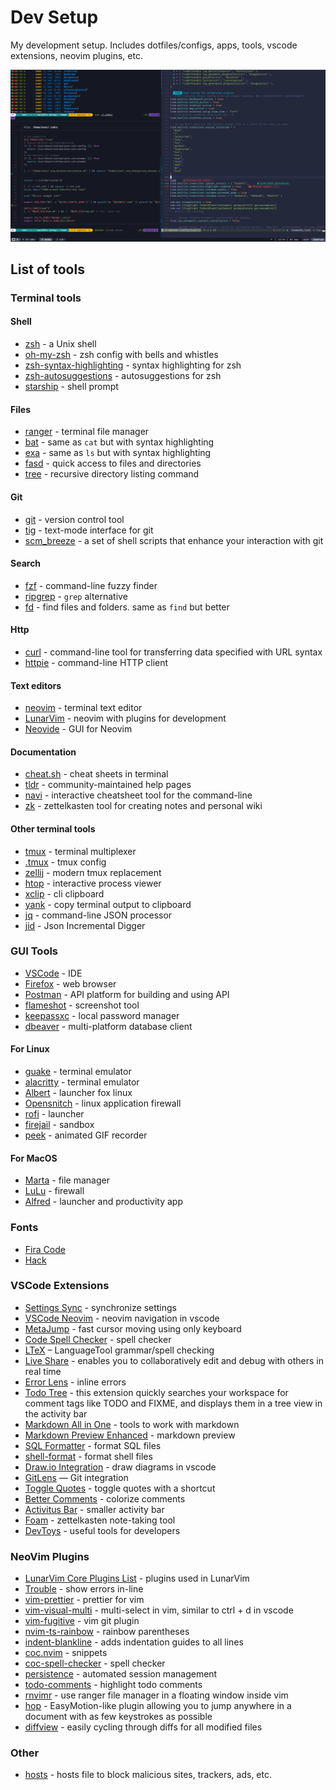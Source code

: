 # Dev Setup

My development setup. Includes dotfiles/configs, apps, tools, vscode extensions, neovim plugins, etc.

![terminal-screenshot](screenshot.png)

## List of tools

### Terminal tools

#### Shell

- [zsh](https://www.zsh.org/) - a Unix shell
- [oh-my-zsh](https://github.com/robbyrussell/oh-my-zsh) - zsh config with bells and whistles
- [zsh-syntax-highlighting](https://github.com/zsh-users/zsh-syntax-highlighting) - syntax highlighting for zsh
- [zsh-autosuggestions](https://github.com/zsh-users/zsh-autosuggestions) - autosuggestions for zsh
- [starship](https://starship.rs/) - shell prompt

#### Files

- [ranger](https://github.com/ranger/ranger) - terminal file manager
- [bat](https://github.com/sharkdp/bat) - same as `cat` but with syntax highlighting
- [exa](https://github.com/ogham/exa) - same as `ls` but with syntax highlighting
- [fasd](https://github.com/clvv/fasd) - quick access to files and directories
- [tree](http://mama.indstate.edu/users/ice/tree/) - recursive directory listing command

#### Git

- [git](https://github.com/git/git) - version control tool
- [tig](https://github.com/jonas/tig) - text-mode interface for git
- [scm_breeze](https://github.com/scmbreeze/scm_breeze) - a set of shell scripts that enhance your interaction with git

#### Search

- [fzf](https://github.com/junegunn/fzf) - command-line fuzzy finder
- [ripgrep](https://github.com/BurntSushi/ripgrep) - `grep` alternative
- [fd](https://github.com/sharkdp/fd) - find files and folders. same as `find` but better

#### Http

- [curl](https://github.com/curl/curl) - command-line tool for transferring data specified with URL syntax
- [httpie](https://github.com/httpie/httpie) - command-line HTTP client

#### Text editors

- [neovim](https://github.com/neovim/neovim) - terminal text editor
- [LunarVim](https://github.com/LunarVim/LunarVim) - neovim with plugins for development
- [Neovide](https://github.com/neovide/neovide) - GUI for Neovim

#### Documentation

- [cheat.sh](https://github.com/chubin/cheat.sh) - cheat sheets in terminal
- [tldr](https://github.com/tldr-pages/tldr) - community-maintained help pages
- [navi](https://github.com/denisidoro/navi) - interactive cheatsheet tool for the command-line
- [zk](https://github.com/mickael-menu/zk) - zettelkasten tool for creating notes and personal wiki

#### Other terminal tools

- [tmux](https://github.com/tmux/tmux) - terminal multiplexer
- [.tmux](https://github.com/gpakosz/.tmux) - tmux config
- [zellij](https://github.com/zellij-org/zellij) - modern tmux replacement
- [htop](https://github.com/htop-dev/htop) - interactive process viewer
- [xclip](https://github.com/astrand/xclip) - cli clipboard
- [yank](https://github.com/mptre/yank) - copy terminal output to clipboard
- [jq](https://github.com/stedolan/jq) - command-line JSON processor
- [jid](https://github.com/simeji/jid) - Json Incremental Digger

### GUI Tools

- [VSCode](https://code.visualstudio.com/) - IDE
- [Firefox](https://www.mozilla.org/en-US/firefox) - web browser
- [Postman](https://www.postman.com) - API platform for building and using API
- [flameshot](https://github.com/flameshot-org/flameshot) - screenshot tool
- [keepassxc](https://github.com/keepassxreboot/keepassxc) - local password manager
- [dbeaver](https://github.com/dbeaver/dbeaver) - multi-platform database client

#### For Linux

- [guake](https://github.com/Guake/guake) - terminal emulator
- [alacritty](https://github.com/alacritty/alacritty) - terminal emulator
- [Albert](https://github.com/albertlauncher/albert) - launcher fox linux
- [Opensnitch](https://github.com/evilsocket/opensnitch) - linux application firewall
- [rofi](https://github.com/davatorium/rofi) - launcher
- [firejail](https://github.com/netblue30/firejail) - sandbox
- [peek](https://github.com/phw/peek) - animated GIF recorder

#### For MacOS

- [Marta](https://marta.sh/) - file manager
- [LuLu](https://github.com/objective-see/LuLu) - firewall
- [Alfred](https://www.alfredapp.com/) - launcher and productivity app

### Fonts

- [Fira Code](https://github.com/tonsky/FiraCode)
- [Hack](https://github.com/source-foundry/Hack)

### VSCode Extensions

- [Settings Sync](https://marketplace.visualstudio.com/items?itemName=Shan.code-settings-sync) - synchronize settings
- [VSCode Neovim](https://marketplace.visualstudio.com/items?itemName=asvetliakov.vscode-neovim) - neovim navigation in vscode
- [MetaJump](https://marketplace.visualstudio.com/items?itemName=metaseed.MetaJump) - fast cursor moving using only keyboard
- [Code Spell Checker](https://marketplace.visualstudio.com/items?itemName=streetsidesoftware.code-spell-checker) - spell checker
- [LTeX](https://marketplace.visualstudio.com/items?itemName=valentjn.vscode-ltex) – LanguageTool grammar/spell checking
- [Live Share](https://marketplace.visualstudio.com/items?itemName=MS-vsliveshare.vsliveshare) - enables you to collaboratively edit and debug with others in real time
- [Error Lens](https://marketplace.visualstudio.com/items?itemName=usernamehw.errorlens) - inline errors
- [Todo Tree](https://marketplace.visualstudio.com/items?itemName=Gruntfuggly.todo-tree) - this extension quickly searches your workspace for comment tags like TODO and FIXME, and displays them in a tree view in the activity bar
- [Markdown All in One](https://marketplace.visualstudio.com/items?itemName=yzhang.markdown-all-in-one) - tools to work with markdown
- [Markdown Preview Enhanced](https://marketplace.visualstudio.com/items?itemName=shd101wyy.markdown-preview-enhanced) - markdown preview
- [SQL Formatter](https://marketplace.visualstudio.com/items?itemName=adpyke.vscode-sql-formatter) - format SQL files
- [shell-format](https://marketplace.visualstudio.com/items?itemName=foxundermoon.shell-format) - format shell files
- [Draw.io Integration](https://marketplace.visualstudio.com/items?itemName=hediet.vscode-drawio) - draw diagrams in vscode
- [GitLens](https://marketplace.visualstudio.com/items?itemName=eamodio.gitlens) — Git integration
- [Toggle Quotes](https://marketplace.visualstudio.com/items?itemName=BriteSnow.vscode-toggle-quotes) - toggle quotes with a shortcut
- [Better Comments](https://marketplace.visualstudio.com/items?itemName=aaron-bond.better-comments) - colorize comments
- [Activitus Bar](https://marketplace.visualstudio.com/items?itemName=Gruntfuggly.activitusbar) - smaller activity bar
- [Foam](https://marketplace.visualstudio.com/items?itemName=foam.foam-vscode) - zettelkasten note-taking tool
- [DevToys](https://marketplace.visualstudio.com/items?itemName=kejun.devtoys) - useful tools for developers

### NeoVim Plugins

- [LunarVim Core Plugins List](https://www.lunarvim.org/plugins/01-core-plugins-list.html) - plugins used in LunarVim
- [Trouble](https://github.com/folke/trouble.nvim) - show errors in-line
- [vim-prettier](https://github.com/prettier/vim-prettier) - prettier for vim
- [vim-visual-multi](https://github.com/mg979/vim-visual-multi) - multi-select in vim, similar to ctrl + d in vscode
- [vim-fugitive](https://github.com/tpope/vim-fugitive) - vim git plugin
- [nvim-ts-rainbow](https://github.com/p00f/nvim-ts-rainbow) - rainbow parentheses
- [indent-blankline](https://github.com/lukas-reineke/indent-blankline.nvim) - adds indentation guides to all lines
- [coc.nvim](https://github.com/neoclide/coc.nvim) - snippets
- [coc-spell-checker](https://github.com/iamcco/coc-spell-checker) - spell checker
- [persistence](https://github.com/folke/persistence.nvim) - automated session management
- [todo-comments](https://github.com/folke/todo-comments.nvim) - highlight todo comments
- [rnvimr](https://github.com/kevinhwang91/rnvimr) - use ranger file manager in a floating window inside vim
- [hop](https://github.com/phaazon/hop.nvim) - EasyMotion-like plugin allowing you to jump anywhere in a document with as few keystrokes as possible
- [diffview](https://github.com/sindrets/diffview.nvim) - easily cycling through diffs for all modified files

### Other

- [hosts](https://github.com/StevenBlack/hosts) - hosts file to block malicious sites, trackers, ads, etc.
